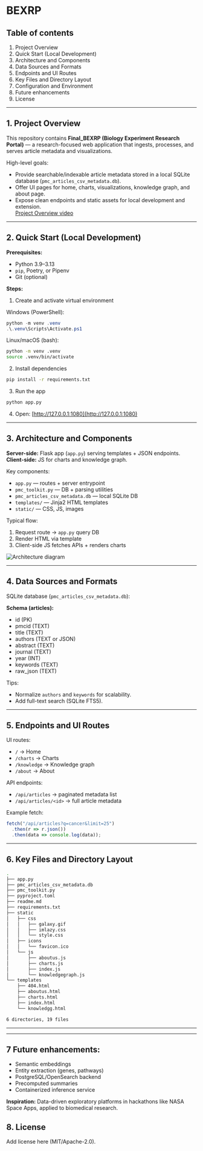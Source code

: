 # BEXRP

## Table of contents

1. Project Overview  
2. Quick Start (Local Development)  
3. Architecture and Components  
4. Data Sources and Formats  
5. Endpoints and UI Routes  
6. Key Files and Directory Layout  
7. Configuration and Environment  
8. Future enhancements
9. License  

---

## 1. Project Overview

This repository contains **Final_BEXRP (Biology Experiment Research Portal)** — a research-focused web application that ingests, processes, and serves article metadata and visualizations.  

High-level goals:

- Provide searchable/indexable article metadata stored in a local SQLite database (`pmc_articles_csv_metadata.db`).  
- Offer UI pages for home, charts, visualizations, knowledge graph, and about page.  
- Expose clean endpoints and static assets for local development and extension.  
[Project Overview video](https://www.youtube.com/watch?v=W0tHUS97FFA)  

---

## 2. Quick Start (Local Development)

**Prerequisites:**
- Python 3.9–3.13  
- `pip`, Poetry, or Pipenv  
- Git (optional)  

**Steps:**  

1. Create and activate virtual environment  

Windows (PowerShell):  
```powershell
python -m venv .venv
.\.venv\Scripts\Activate.ps1
```

Linux/macOS (bash):  
```bash
python -m venv .venv
source .venv/bin/activate
```

2. Install dependencies  
```bash
pip install -r requirements.txt
```

3. Run the app  
```bash
python app.py
```

4. Open: [http://127.0.0.1:1080](http://127.0.0.1:1080)  

---

## 3. Architecture and Components

**Server-side:** Flask app (`app.py`) serving templates + JSON endpoints.  
**Client-side:** JS for charts and knowledge graph.  

Key components:  
- `app.py` — routes + server entrypoint  
- `pmc_toolkit.py` — DB + parsing utilities  
- `pmc_articles_csv_metadata.db` — local SQLite DB  
- `templates/` — Jinja2 HTML templates  
- `static/` — CSS, JS, images  

Typical flow:  
1. Request route → `app.py` query DB  
2. Render HTML via template  
3. Client-side JS fetches APIs + renders charts  

![Architecture diagram](https://assets.spaceappschallenge.org/media/images/system_design__CuGbbEn.width-1024.png)  

---

## 4. Data Sources and Formats

SQLite database (`pmc_articles_csv_metadata.db`):  

**Schema (articles):**  
- id (PK)  
- pmcid (TEXT)  
- title (TEXT)  
- authors (TEXT or JSON)  
- abstract (TEXT)  
- journal (TEXT)  
- year (INT)  
- keywords (TEXT)  
- raw_json (TEXT)  

Tips:  
- Normalize `authors` and `keywords` for scalability.  
- Add full-text search (SQLite FTS5).  

---

## 5. Endpoints and UI Routes

UI routes:  
- `/` → Home  
- `/charts` → Charts  
- `/knowledge` → Knowledge graph  
- `/about` → About  

API endpoints:  
- `/api/articles` → paginated metadata list  
- `/api/articles/<id>` → full article metadata  

Example fetch:  
```js
fetch("/api/articles?q=cancer&limit=25")
  .then(r => r.json())
  .then(data => console.log(data));
```

---

## 6. Key Files and Directory Layout

```bash
.
├── app.py
├── pmc_articles_csv_metadata.db
├── pmc_toolkit.py
├── pyproject.toml
├── readme.md
├── requirements.txt
├── static
│   ├── css
│   │   ├── galaxy.gif
│   │   ├── imlazy.css
│   │   └── style.css
│   ├── icons
│   │   └── favicon.ico
│   └── js
│       ├── aboutus.js
│       ├── charts.js
│       ├── index.js
│       └── knowledgegraph.js
└── templates
    ├── 404.html
    ├── aboutus.html
    ├── charts.html
    ├── index.html
    └── knowledgg.html

6 directories, 19 files
```

---




---

## 7 Future enhancements: 
- Semantic embeddings  
- Entity extraction (genes, pathways)  
- PostgreSQL/OpenSearch backend  
- Precomputed summaries  
- Containerized inference service  

**Inspiration:** Data-driven exploratory platforms in hackathons like NASA Space Apps, applied to biomedical research.  


## 8. License

Add license here (MIT/Apache-2.0).  
